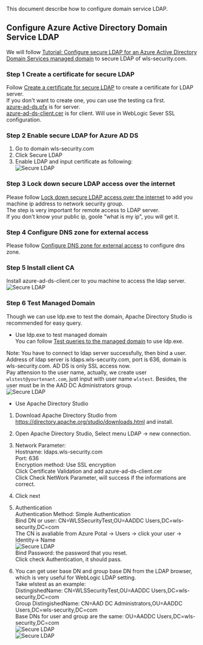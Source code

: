 This document describe how to configure domain service LDAP.  

## Configure Azure Active Directory Domain Service LDAP  
We will follow [Tutorial: Configure secure LDAP for an Azure Active Directory Domain Services managed domain](https://docs.microsoft.com/en-us/azure/active-directory-domain-services/tutorial-configure-ldaps) to secure LDAP of wls-security.com.  

### Step 1 Create a certificate for secure LDAP  
Follow [Create a certificate for secure LDAP](https://docs.microsoft.com/en-us/azure/active-directory-domain-services/tutorial-configure-ldaps#create-a-certificate-for-secure-ldap) to create a certificate for LDAP server.  
If you don't want to create one, you can use the testing ca first.  
[azure-ad-ds.pfx](ca/azure-ad-ds.pfx) is for server.  
[azure-ad-ds-client.cer](ca/azure-ad-ds-client.cer) is for client. Will use in WebLogic Sever SSL configuration.  

### Step 2 Enable secure LDAP for Azure AD DS
1. Go to domain wls-security.com  
2. Click Secure LDAP  
3. Enable LDAP and input certificate as following:  
![Secure LDAP](images/secure-adds-ldap.PNG)  

### Step 3 Lock down secure LDAP access over the internet
Please follow [Lock down secure LDAP access over the internet](https://docs.microsoft.com/en-us/azure/active-directory-domain-services/tutorial-configure-ldaps#lock-down-secure-ldap-access-over-the-internet) to add you machine ip address to network security group.  
The step is very important for remote access to LDAP server.  
If you don't know your public ip, goole "what is my ip", you will get it.  

### Step 4 Configure DNS zone for external access
Please follow [Configure DNS zone for external access](https://docs.microsoft.com/en-us/azure/active-directory-domain-services/tutorial-configure-ldaps#configure-dns-zone-for-external-access) to configure dns zone.

### Step 5 Install client CA  
Install azure-ad-ds-client.cer to you machine to access the ldap server.  
![Secure LDAP](images/install-client-ca.PNG)

### Step 6 Test Managed Domain
Though we can use ldp.exe to test the domain, Apache Directory Studio is recommended for easy query.  

* Use ldp.exe to test managed domain  
You can follow [Test queries to the managed domain](https://docs.microsoft.com/en-us/azure/active-directory-domain-services/tutorial-configure-ldaps#test-queries-to-the-managed-domain) to use ldp.exe.  

Note: You have to connect to ldap server successfully, then bind a user.  
Address of ldap server is ldaps.wls-security.com, port is 636, domain is wls-security.com. AD DS is only SSL access now.  
Pay attension to the user name, actually, we create user `wlstest@yourtenant.com`, just input with user name `wlstest`. Besides, the user must be in the AAD DC Administrators group.  
  ![Secure LDAP](images/secure-adds-ldap.PNG)  

* Use Apache Directory Studio
1. Download Apache Directory Studio from https://directory.apache.org/studio/downloads.html and install.  
2. Open Apache Directory Studio, Select menu LDAP -> new connection.  
3. Network Parameter:  
   Hostname: ldaps.wls-security.com  
   Port: 636  
   Encryption method: Use SSL encryption  
   Click Certificate Validation and add azure-ad-ds-client.cer  
   Click Check NetWork Parameter, will success if the informations are correct.  

4. Click next  
5. Authentication  
   Authentication Method: Simple Authentication  
   Bind DN or user: CN=WLSSecurityTest,OU=AADDC Users,DC=wls-security,DC=com  
   The CN is avaliable from Azure Potal -> Users -> click your user -> Identity-> Name  
   ![Secure LDAP](images/user-profile.PNG)  
   Bind Password: the password that you reset.  
   Click check Authentication, it should pass.  

6. You can get user base DN and group base DN from the LDAP browser, which is very useful for WebLogic LDAP setting.  
Take wlstest as an example:  
DistingishedName: CN=WLSSecurityTest,OU=AADDC Users,DC=wls-security,DC=com  
Group DistingishedName: CN=AAD DC Administrators,OU=AADDC Users,DC=wls-security,DC=com  
Base DNs for user and group are the same: OU=AADDC Users,DC=wls-security,DC=com  
    ![Secure LDAP](images/ldap-browser.PNG)  
    ![Secure LDAP](images/ldap-user-profile.PNG)  

   
 


 
